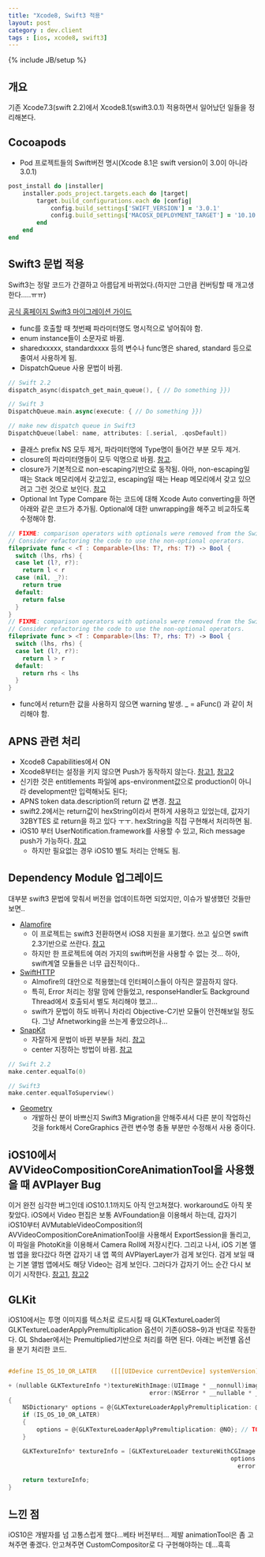 ```yaml
---
title: "Xcode8, Swift3 적용"
layout: post
category : dev.client
tags : [ios, xcode8, swift3]
---
```

{% include JB/setup %}

개요
----

기존 Xcode7.3(swift 2.2)에서 Xcode8.1(swift3.0.1) 적용하면서 일어났던 일들을 정리해본다.

Cocoapods
---------
 - Pod 프로젝트들의 Swift버전 명시(Xcode 8.1은 swift version이 3.0이 아니라 3.0.1)

```ruby
post_install do |installer|
    installer.pods_project.targets.each do |target|
        target.build_configurations.each do |config|
            config.build_settings['SWIFT_VERSION'] = '3.0.1'
            config.build_settings['MACOSX_DEPLOYMENT_TARGET'] = '10.10'
        end
    end
end
```

Swift3 문법 적용
--------------
Swift3는 정말 코드가 간결하고 아름답게 바뀌었다.(하지만 그만큼 컨버팅할 때 개고생한다.....ㅠㅠ)

[공식 홈페이지 Swift3 마이그레이션 가이드](https://swift.org/migration-guide/)

 - func를 호출할 때 첫번째 파라미터명도 명시적으로 넣어줘야 함.
 - enum instance들이 소문자로 바뀜.
 - sharedxxxxx, standardxxxx 등의 변수나 func명은 shared, standard 등으로 줄여서 사용하게 됨.
 - DispatchQueue 사용 문법이 바뀜.

```swift
// Swift 2.2
dispatch_async(dispatch_get_main_queue(), { // Do something }})

// Swift 3
DispatchQueue.main.async(execute: { // Do something }})

// make new dispatch queue in Swift3
DispatchQueue(label: name, attributes: [.serial, .qosDefault])
```

 - 클래스 prefix NS 모두 제거, 파라미터명에 Type명이 들어간 부분 모두 제거.
 - closure의 파라미터명들이 모두 익명으로 바뀜. [참고](http://stackoverflow.com/questions/38669725/how-do-you-document-the-parameters-of-a-functions-closure-parameter-in-swift-3).
 - closure가 기본적으로 non-escaping기반으로 동작됨. 아마, non-escaping일 때는 Stack 메모리에서 갖고있고, escaping일 때는 Heap 메모리에서 갖고 있으려고 그런 것으로 보인다. [참고](http://stackoverflow.com/questions/39063499/updating-closures-to-swift-3-escaping/)
 - Optional Int Type Compare 하는 코드에 대해 Xcode Auto converting을 하면 아래와 같은 코드가 추가됨. Optional에 대한 unwrapping을 해주고 비교하도록 수정해야 함.

```swift
// FIXME: comparison operators with optionals were removed from the Swift Standard Libary.
// Consider refactoring the code to use the non-optional operators.
fileprivate func < <T : Comparable>(lhs: T?, rhs: T?) -> Bool {
  switch (lhs, rhs) {
  case let (l?, r?):
    return l < r
  case (nil, _?):
    return true
  default:
    return false
  }
}
// FIXME: comparison operators with optionals were removed from the Swift Standard Libary.
// Consider refactoring the code to use the non-optional operators.
fileprivate func > <T : Comparable>(lhs: T?, rhs: T?) -> Bool {
  switch (lhs, rhs) {
  case let (l?, r?):
    return l > r
  default:
    return rhs < lhs
  }
}
```

 - func에서 return한 값을 사용하지 않으면 warning 발생. _ = aFunc() 과 같이 처리해야 함.

APNS 관련 처리
------------
 - Xcode8 Capabilities에서 ON
  - Xcode8부터는 설정을 키지 않으면 Push가 동작하지 않는다. [참고1](http://stackoverflow.com/questions/39266891/xcode-8-push-notification-capabilities-and-entitlements-file-setting), [참고2](https://eladnava.com/send-push-notifications-to-ios-devices-using-xcode-8-and-swift-3/)
  - 신기한 것은 entitlements 파일에 aps-environment값으로 production이 아니라 development만 입력해놔도 된다;
 - APNS token data.description의 return 값 변경. [참고](http://stackoverflow.com/questions/39495391/swift-3-device-tokens-are-now-being-parsed-as-32bytes)
  - swift2.2에서는 return값이 hexString이라서 편하게 사용하고 있었는데, 값자기 32BYTES 로 return을 하고 있다 ㅜㅜ. hexString을 직접 구현해서 처리하면 됨.
- iOS10 부터 UserNotification.framework를 사용할 수 있고, Rich message push가 가능하다. [참고](https://blog.pusher.com/how-to-send-ios-10-notifications-using-the-push-notifications-api/)
	- 하지만 필요없는 경우 iOS10 별도 처리는 안해도 됨.

Dependency Module 업그레이드
--------------------------------
대부분 swift3 문법에 맞춰서 버전을 업데이트하면 되었지만, 이슈가 발생했던 것들만 보면..

 -  [Alamofire](https://github.com/Alamofire/Alamofire)
    - 이 프로젝트는 swift3 전환하면서 iOS8 지원을 포기했다. 쓰고 싶으면 swift 2.3기반으로 쓰란다. [참고](https://github.com/Alamofire/Alamofire/issues/1367)
    - 하지만 한 프로젝트에 여러 가지의 swift버전을 사용할 수 없는 것... 하아, swift계열 모듈들은 너무 급진적이다..
  - [SwiftHTTP](https://github.com/daltoniam/SwiftHTTP)
      - Almofire의 대안으로 적용했는데 인터페이스들이 아직은 깔끔하지 않다.
      - 특히, Error 처리는 정말 맘에 안들었고, responseHandler도 Background Thread에서 호출되서 별도 처리해야 했고...
      - swift가 문법이 하도 바뀌니 차라리 Objective-C기반 모듈이 안전해보일 정도다. 그냥 Afnetworking을 쓰는게 좋았으려나...
 -  [SnapKit](https://github.com/SnapKit/SnapKit)
    - 자잘하게 문법이 바뀐 부분들 처리. [참고](https://github.com/SnapKit/SnapKit/blob/master/Documentation/SnapKit%203.0%20Migration%20Guide.md)
    - center 지정하는 방법이 바뀜. [참고](https://github.com/SnapKit/SnapKit/issues/360)

```swift
// Swift 2.2
make.center.equalTo(0)

// Swift3
make.center.equalToSuperview()
```

- [Geometry](https://github.com/sapzildj/Geometry)
    - 개발하신 분이 바쁘신지 Swift3 Migration을 안해주셔서 다른 분이 작업하신 것을 fork해서 CoreGraphics 관련 변수명 충돌 부분만 수정해서 사용 중이다.

iOS10에서 AVVideoCompositionCoreAnimationTool을 사용했을 때 AVPlayer Bug
-------------------------------------------------------------------
이거 완전 심각한 버그인데 iOS10.1.1까지도 아직 안고쳐졌다. workaround도 아직 못찾았다.
iOS에서 Video 편집은 보통 AVFoundation을 이용해서 하는데, 갑자기 iOS10부터 AVMutableVideoComposition의 AVVideoCompositionCoreAnimationTool을 사용해서 ExportSession을 돌리고, 이 파일을 PhotoKit을 이용해서 Camera Roll에 저장시킨다.
그리고 나서, iOS 기본 앨범 앱을 왔다갔다 하면 갑자기 내 앱 쪽의 AVPlayerLayer가 검게 보인다.
검게 보일 때는 기본 앨범 앱에서도 해당 Video는 검게 보인다. 그러다가 갑자기 어느 순간 다시 보이기 시작한다.
[참고1](http://stackoverflow.com/questions/39760147/ios-10-0-10-1-avplayerlayer-doesnt-show-video-after-using-avvideocomposition),
[참고2](http://stackoverflow.com/questions/39560386/avplayer-playback-fails-while-avassetexportsession-is-active-as-of-ios-10/39786820#39786820)

GLKit
-----
iOS10에서는 투명 이미지를 텍스처로 로드시킬 때 GLKTextureLoader의 GLKTextureLoaderApplyPremultiplication 옵션이 기존(iOS8~9)과 반대로 작동한다.
GL Shdaer에서는 Premultiplied기반으로 처리를 하면 된다.
아래는 버전별 옵션을 분기 처리한 코드.

```objectivec

#define IS_OS_10_OR_LATER    ([[[UIDevice currentDevice] systemVersion] floatValue] >= 10.0)

+ (nullable GLKTextureInfo *)textureWithImage:(UIImage * __nonnull)image
                                        error:(NSError * __nullable * __nullable)outError
{
    NSDictionary* options = @{GLKTextureLoaderApplyPremultiplication: @YES};
    if (IS_OS_10_OR_LATER)
    {
        options = @{GLKTextureLoaderApplyPremultiplication: @NO}; // TODO: May be iOS10 bug?
    }

    GLKTextureInfo* textureInfo = [GLKTextureLoader textureWithCGImage:image.CGImage
                                                               options:options
                                                                 error:outError];

    return textureInfo;
}
```


느낀 점
-------
iOS10은 개발자를 넘 고통스럽게 했다...베타 버전부터...
제발 animationTool은 좀 고쳐주면 좋겠다. 안고쳐주면 CustomCompositor로 다 구현해야하는 데...흑흑
